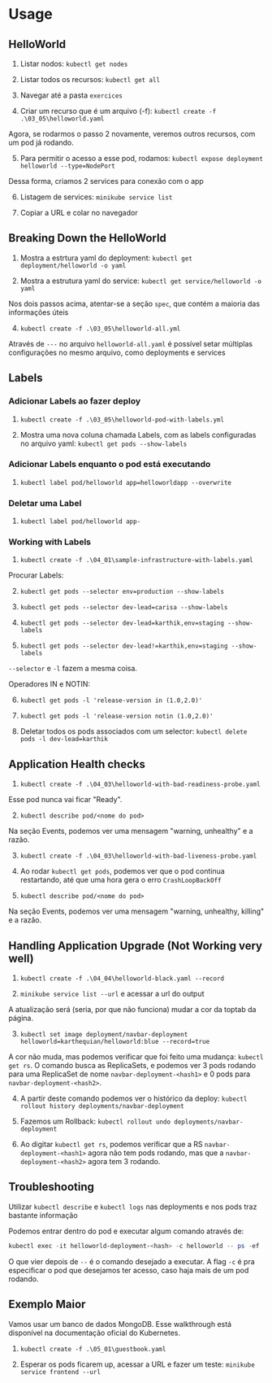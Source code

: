 # Usage

## HelloWorld

1. Listar nodos: `kubectl get nodes`

2. Listar todos os recursos: `kubectl get all`

3. Navegar até a pasta `exercices`

4. Criar um recurso que é um arquivo (-f): `kubectl create -f .\03_05\helloworld.yaml`

Agora, se rodarmos o passo 2 novamente, veremos outros recursos, com um pod já rodando. 

5. Para permitir o acesso a esse pod, rodamos: `kubectl expose deployment helloworld --type=NodePort`

Dessa forma, criamos 2 services para conexão com o app

6. Listagem de services: `minikube service list`

7. Copiar a URL e colar no navegador

## Breaking Down the HelloWorld

1. Mostra a estrtura yaml do deployment: `kubectl get deployment/helloworld -o yaml`

2. Mostra a estrutura yaml do service: `kubectl get service/helloworld -o yaml`

Nos dois passos acima, atentar-se a seção `spec`, que contém a maioria das informações úteis

4. `kubectl create -f .\03_05\helloworld-all.yml`

Através de `---` no arquivo `helloworld-all.yaml` é possível setar múltiplas configurações no mesmo arquivo, como deployments e services

## Labels

### Adicionar Labels ao fazer deploy

1. `kubectl create -f .\03_05\helloworld-pod-with-labels.yml`

2. Mostra uma nova coluna chamada Labels, com as labels configuradas no arquivo yaml: `kubectl get pods --show-labels`

### Adicionar Labels enquanto o pod está executando

1. `kubectl label pod/helloworld app=helloworldapp --overwrite`

### Deletar uma Label

1. `kubectl label pod/helloworld app-`

### Working with Labels

1. `kubectl create -f .\04_01\sample-infrastructure-with-labels.yaml`

Procurar Labels:

2. `kubectl get pods --selector env=production --show-labels`

3. `kubectl get pods --selector dev-lead=carisa --show-labels`

4. `kubectl get pods --selector dev-lead=karthik,env=staging --show-labels`

5. `kubectl get pods --selector dev-lead!=karthik,env=staging --show-labels`

`--selector` e `-l` fazem a mesma coisa.

Operadores IN e NOTIN:

6. `kubectl get pods -l 'release-version in (1.0,2.0)'`

7. `kubectl get pods -l 'release-version notin (1.0,2.0)'`

8. Deletar todos os pods associados com um selector: `kubectl delete pods -l dev-lead=karthik`

## Application Health checks

1. `kubectl create -f .\04_03\helloworld-with-bad-readiness-probe.yaml`

Esse pod nunca vai ficar "Ready".

2. `kubectl describe pod/<nome do pod>`

Na seção Events, podemos ver uma mensagem "warning, unhealthy" e a razão.

3. `kubectl create -f .\04_03\helloworld-with-bad-liveness-probe.yaml`

4. Ao rodar `kubectl get pods`, podemos ver que o pod continua restartando, até que uma hora gera o erro `CrashLoopBackOff`

5. `kubectl describe pod/<nome do pod>`

Na seção Events, podemos ver uma mensagem "warning, unhealthy, killing" e a razão.

## Handling Application Upgrade (Not Working very well)

1. `kubectl create -f .\04_04\helloworld-black.yaml --record`

2. `minikube service list --url` e acessar a url do output

A atualização será (seria, por que não funciona) mudar a cor da toptab da página.

3. `kubectl set image deployment/navbar-deployment helloworld=karthequian/helloworld:blue --record=true`

A cor não muda, mas podemos verificar que foi feito uma mudança: `kubectl get rs`.
O comando busca as ReplicaSets, e podemos ver 3 pods rodando para uma ReplicaSet de nome `navbar-deployment-<hash1>` e 0 pods para `navbar-deployment-<hash2>`.

4. A partir deste comando podemos ver o histórico da deploy: `kubectl rollout history deployments/navbar-deployment`

5. Fazemos um Rollback: `kubectl rollout undo deployments/navbar-deployment`

6. Ao digitar `kubectl get rs`, podemos verificar que a RS `navbar-deployment-<hash1>` agora não tem pods rodando, mas que a `navbar-deployment-<hash2>` agora tem 3 rodando.

## Troubleshooting

Utilizar `kubectl describe` e `kubectl logs` nas deployments e nos pods traz bastante informação

Podemos entrar dentro do pod e executar algum comando através de:

```powershell
kubectl exec -it helloworld-deployment-<hash> -c helloworld -- ps -ef
```

O que vier depois de `--` é o comando desejado a executar. A flag `-c` é pra especificar o pod que desejamos ter acesso, caso haja mais de um pod rodando.

## Exemplo Maior

Vamos usar um banco de dados MongoDB. Esse walkthrough está disponível na documentação oficial do Kubernetes.

1. `kubectl create -f .\05_01\guestbook.yaml`

2. Esperar os pods ficarem up, acessar a URL e fazer um teste: `minikube service frontend --url`
